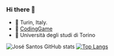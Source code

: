 ### Hi there 👋
- 📍 Turin, Italy.
- 🏃 [CodingGame](https://www.codingame.com/profile/3f9bea77733a9d89db7c63063ee9dd342680161)
- 📖 Università degli studi di Torino

![José Santos GitHub stats](https://github-readme-stats.vercel.app/api?username=josesantosl&show_icons=true&theme=tokyonight&count_private=true)
[![Top Langs](https://github-readme-stats.vercel.app/api/top-langs/?username=josesantosl&layout=compact&theme=tokyonight&count_private=true)](https://github.com/josesantosl/github-readme-stats)
<!--
**josesantosl/josesantosl** is a ✨ _special_ ✨ repository because its `README.md` (this file) appears on your GitHub profile.

Here are some ideas to get you started:

- 🔭 I’m currently working on ...
- 🌱 I’m currently learning ...
- 👯 I’m looking to collaborate on ...
- 🤔 I’m looking for help with ...
- 💬 Ask me about ...
- 📫 How to reach me: ...
- 😄 Pronouns: ...
- ⚡ Fun fact: ...
-->
